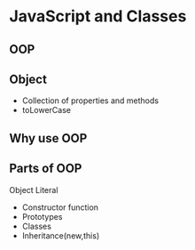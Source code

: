 # JavaScript and Classes

## OOP

## Object
- Collection of properties and methods
- toLowerCase

## Why use OOP

## Parts of OOP
Object Literal

- Constructor function
- Prototypes
- Classes
- Inheritance(new,this)